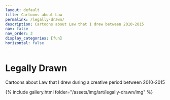 ```yaml
---
layout: default
title: Cartoons about Law
permalink: /legally-drawn/
description: Cartoons about Law that I drew between 2010-2015
nav: false
nav_order: 3
display_categories: [fun]
horizontal: false
---
```


# Legally Drawn

Cartoons about Law that I drew during a creative period between 2010-2015

{% include gallery.html folder="/assets/img/art/legally-drawn/img" %}